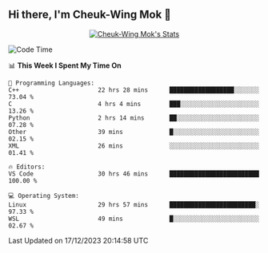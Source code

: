 ## Hi there, I'm Cheuk-Wing Mok 👋

<!--
**mozro0327/mozro0327** is a ✨ _special_ ✨ repository because its `README.md` (this file) appears on your GitHub profile.

Here are some ideas to get you started:

- 🔭 I’m currently working on ...
- 🌱 I’m currently learning ...
- 👯 I’m looking to collaborate on ...
- 🤔 I’m looking for help with ...
- 💬 Ask me about ...
- 📫 How to reach me: ...
- 😄 Pronouns: ...
- ⚡ Fun fact: ...
-->

<p align="center">
  <a href="https://github.com/mozro0327" class="rich-diff-level-one">
    <img src="https://github-readme-stats.vercel.app/api?username=mozro0327&title_color=333&text_color=777" alt="Cheuk-Wing Mok's Stats" >
    <!-- &hide=issues
    <img src="https://github-readme-stats.vercel.app/api?username=mozro0327&hide=issues&title_color=333&text_color=777" alt="Cheuk-Wing Mok's Stats" >
    -->
  </a>
</p>

<!--START_SECTION:waka-->
![Code Time](http://img.shields.io/badge/Code%20Time-2%2C216%20hrs%2016%20mins-blue)

📊 **This Week I Spent My Time On** 

```text
💬 Programming Languages: 
C++                      22 hrs 28 mins      ██████████████████░░░░░░░   73.04 % 
C                        4 hrs 4 mins        ███░░░░░░░░░░░░░░░░░░░░░░   13.26 % 
Python                   2 hrs 14 mins       ██░░░░░░░░░░░░░░░░░░░░░░░   07.28 % 
Other                    39 mins             █░░░░░░░░░░░░░░░░░░░░░░░░   02.15 % 
XML                      26 mins             ░░░░░░░░░░░░░░░░░░░░░░░░░   01.41 % 

🔥 Editors: 
VS Code                  30 hrs 46 mins      █████████████████████████   100.00 % 

💻 Operating System: 
Linux                    29 hrs 57 mins      ████████████████████████░   97.33 % 
WSL                      49 mins             █░░░░░░░░░░░░░░░░░░░░░░░░   02.67 % 
```


 Last Updated on 17/12/2023 20:14:58 UTC
<!--END_SECTION:waka-->
